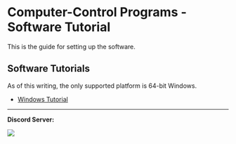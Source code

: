 # Computer-Control Programs - Software Tutorial

This is the guide for setting up the software.

## Software Tutorials

As of this writing, the only supported platform is 64-bit Windows.

- [Windows Tutorial](Windows.md)



<hr>

**Discord Server:** 

[<img src="https://canary.discordapp.com/api/guilds/695809740428673034/widget.png?style=banner2">](https://discord.gg/cQ4gWxN)


